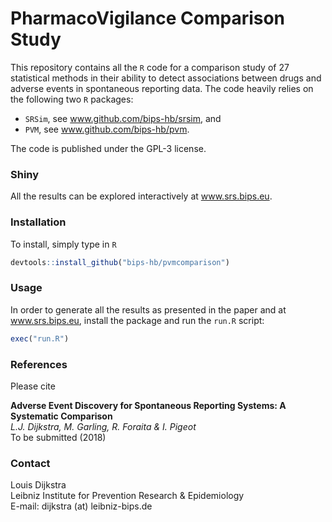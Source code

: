 # PharmacoVigilance Comparison Study

This repository contains all the `R` code for a comparison study of 27 statistical methods in their ability 
to detect associations between drugs and adverse events in spontaneous reporting data. The code heavily relies
on the following two `R` packages: 

* `SRSim`, see www.github.com/bips-hb/srsim, and 
* `PVM`, see www.github.com/bips-hb/pvm.  

The code is published under the GPL-3 license. 

### Shiny 

All the results can be explored interactively at www.srs.bips.eu.

### Installation
 
To install, simply type in `R`

```R
devtools::install_github("bips-hb/pvmcomparison")
```

### Usage

In order to generate all the results as presented in the paper and at www.srs.bips.eu, install the package 
and run the `run.R` script: 

```R
exec("run.R")
```

### References

Please cite 

__Adverse Event Discovery for Spontaneous Reporting Systems: A Systematic Comparison__\
*L.J. Dijkstra, M. Garling, R. Foraita & I. Pigeot*\
To be submitted (2018)

### Contact

Louis Dijkstra\
Leibniz Institute for Prevention Research & Epidemiology  
E-mail: dijkstra (at) leibniz-bips.de